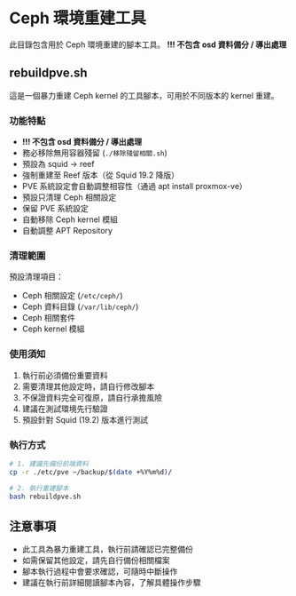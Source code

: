 # Ceph 環境重建工具

此目錄包含用於 Ceph 環境重建的腳本工具。
**!!! 不包含 osd 資料備分 / 導出處理**

## rebuildpve.sh

這是一個暴力重建 Ceph kernel 的工具腳本，可用於不同版本的 kernel 重建。

### 功能特點

- **!!! 不包含 osd 資料備分 / 導出處理**
- 務必移除無用容器殘留 (`./移除殘留相關.sh`)
- 預設為 squid -> reef
- 強制重建至 Reef 版本（從 Squid 19.2 降版）
- PVE 系統設定會自動調整相容性（通過 apt install proxmox-ve）
- 預設只清理 Ceph 相關設定
- 保留 PVE 系統設定
- 自動移除 Ceph kernel 模組
- 自動調整 APT Repository

### 清理範圍

預設清理項目：
- Ceph 相關設定 (`/etc/ceph/`)
- Ceph 資料目錄 (`/var/lib/ceph/`)
- Ceph 相關套件
- Ceph kernel 模組

### 使用須知

1. 執行前必須備份重要資料
2. 需要清理其他設定時，請自行修改腳本
3. 不保證資料完全可復原，請自行承擔風險
4. 建議在測試環境先行驗證
5. 預設針對 Squid (19.2) 版本進行測試

### 執行方式

```bash
# 1. 建議先備份前端資料
cp -r ./etc/pve ~/backup/$(date +%Y%m%d)/

# 2. 執行重建腳本
bash rebuildpve.sh
```

## 注意事項

- 此工具為暴力重建工具，執行前請確認已完整備份
- 如需保留其他設定，請先自行備份相關檔案
- 腳本執行過程中會要求確認，可隨時中斷操作
- 建議在執行前詳細閱讀腳本內容，了解具體操作步驟